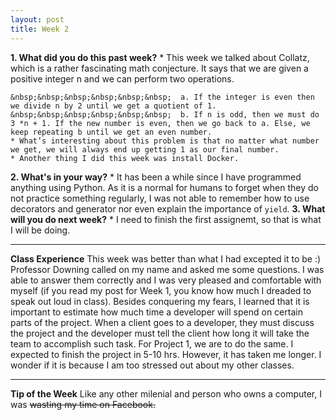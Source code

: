 ```yaml
---
layout: post
title: Week 2
---
```


__1. What did you do this past week?__
	* This week we talked about Collatz, which is a rather fascinating math conjecture. It says that we are given a positive integer n  and we can perform two operations. 
	  &nbsp;&nbsp;&nbsp;&nbsp;&nbsp;  

 	&nbsp;&nbsp;&nbsp;&nbsp;&nbsp;&nbsp;  a. If the integer is even then we divide n by 2 until we get a quotient of 1.
	&nbsp;&nbsp;&nbsp;&nbsp;&nbsp;&nbsp;  b. If n is odd, then we must do 3 *n + 1. If the new number is even, then we go back to a. Else, we keep repeating b until we get an even number.
	* What’s interesting about this problem is that no matter what number we get, we will always end up getting 1 as our final number. 
	* Another thing I did this week was install Docker.
__2. What's in your way?__
	* It has been a while since I have programmed anything using Python. As it is a normal for humans to forget when they do not practice something regularly, I was not able to remember how to use decorators and generator nor even explain the importance of `yield`. 
__3. What will you do next week?__
	* I need to finish the first assignemt, so that is what I will be doing.


---
__Class Experience__
This week was better than what I had  excepted it to be :)
Professor Downing called on my name and asked me some questions. I was able to answer them correctly and I was very pleased and comfortable with myself (if you read my post for Week 1, you know how much I dreaded to speak out loud in class). 
Besides conquering my fears, I learned that it is important to estimate how much time a developer will spend on certain parts of the project. When a client goes to a developer, they must discuss the project and the developer must tell the client how long it will take the team to accomplish such task. For Project 1, we are to do the same. I expected to finish the project in 5-10 hrs. However, it has taken me longer. I wonder if it is because I am too stressed out about my other classes. 


---
__Tip of the Week__
Like any other milenial and person who owns a computer, I was <del> wasting my time on Facebook. 

